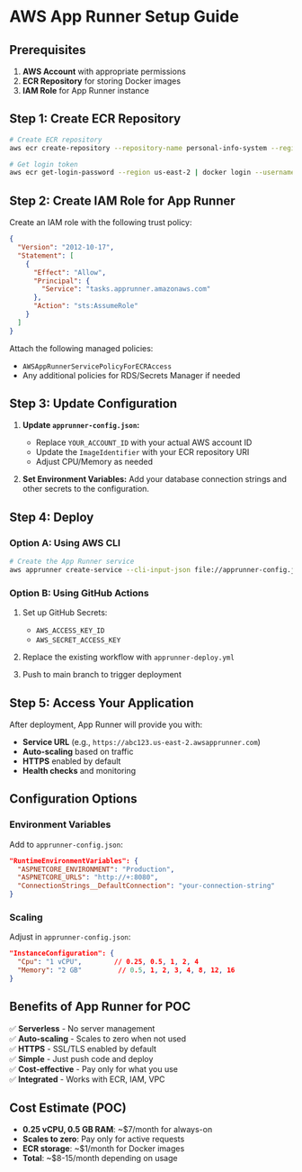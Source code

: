 # AWS App Runner Setup Guide

## Prerequisites

1. **AWS Account** with appropriate permissions
2. **ECR Repository** for storing Docker images
3. **IAM Role** for App Runner instance

## Step 1: Create ECR Repository

```bash
# Create ECR repository
aws ecr create-repository --repository-name personal-info-system --region us-east-2

# Get login token
aws ecr get-login-password --region us-east-2 | docker login --username AWS --password-stdin YOUR_ACCOUNT_ID.dkr.ecr.us-east-2.amazonaws.com
```

## Step 2: Create IAM Role for App Runner

Create an IAM role with the following trust policy:

```json
{
  "Version": "2012-10-17",
  "Statement": [
    {
      "Effect": "Allow",
      "Principal": {
        "Service": "tasks.apprunner.amazonaws.com"
      },
      "Action": "sts:AssumeRole"
    }
  ]
}
```

Attach the following managed policies:
- `AWSAppRunnerServicePolicyForECRAccess`
- Any additional policies for RDS/Secrets Manager if needed

## Step 3: Update Configuration

1. **Update `apprunner-config.json`:**
   - Replace `YOUR_ACCOUNT_ID` with your actual AWS account ID
   - Update the `ImageIdentifier` with your ECR repository URI
   - Adjust CPU/Memory as needed

2. **Set Environment Variables:**
   Add your database connection strings and other secrets to the configuration.

## Step 4: Deploy

### Option A: Using AWS CLI

```bash
# Create the App Runner service
aws apprunner create-service --cli-input-json file://apprunner-config.json --region us-east-2
```

### Option B: Using GitHub Actions

1. Set up GitHub Secrets:
   - `AWS_ACCESS_KEY_ID`
   - `AWS_SECRET_ACCESS_KEY`

2. Replace the existing workflow with `apprunner-deploy.yml`

3. Push to main branch to trigger deployment

## Step 5: Access Your Application

After deployment, App Runner will provide you with:
- **Service URL** (e.g., `https://abc123.us-east-2.awsapprunner.com`)
- **Auto-scaling** based on traffic
- **HTTPS** enabled by default
- **Health checks** and monitoring

## Configuration Options

### Environment Variables
Add to `apprunner-config.json`:
```json
"RuntimeEnvironmentVariables": {
  "ASPNETCORE_ENVIRONMENT": "Production",
  "ASPNETCORE_URLS": "http://+:8080",
  "ConnectionStrings__DefaultConnection": "your-connection-string"
}
```

### Scaling
Adjust in `apprunner-config.json`:
```json
"InstanceConfiguration": {
  "Cpu": "1 vCPU",        // 0.25, 0.5, 1, 2, 4
  "Memory": "2 GB"         // 0.5, 1, 2, 3, 4, 8, 12, 16
}
```

## Benefits of App Runner for POC

✅ **Serverless** - No server management  
✅ **Auto-scaling** - Scales to zero when not used  
✅ **HTTPS** - SSL/TLS enabled by default  
✅ **Simple** - Just push code and deploy  
✅ **Cost-effective** - Pay only for what you use  
✅ **Integrated** - Works with ECR, IAM, VPC  

## Cost Estimate (POC)

- **0.25 vCPU, 0.5 GB RAM**: ~$7/month for always-on
- **Scales to zero**: Pay only for active requests
- **ECR storage**: ~$1/month for Docker images
- **Total**: ~$8-15/month depending on usage
